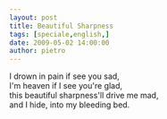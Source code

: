 ```yaml
---
layout: post
title: Beautiful Sharpness
tags: [speciale,english,]
date: 2009-05-02 14:00:00
author: pietro
---
```

I drown in pain if see you sad,<br/>I'm heaven if I see you're glad,<br/>this beautiful sharpness'll drive me mad,<br/>and I hide, into my bleeding bed.
